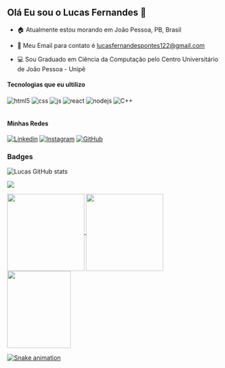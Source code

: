 ## Olá Eu sou o Lucas Fernandes 👋

- 🏠 Atualmente estou morando em João Pessoa, PB, Brasil

- 📧 Meu Email para contato é lucasfernandespontes122@gmail.com

- 💻 Sou Graduado em Ciência da Computação pelo Centro Universitário de João Pessoa - Unipê


#### Tecnologias que eu ultilizo

<div style="display: inline_block">
  <img align="center" alt="html5" src="https://img.shields.io/badge/HTML5-E34F26?style=for-the-badge&logo=html5&logoColor=white" />
  <img align="center" alt="css" src="https://img.shields.io/badge/CSS3-1572B6?style=for-the-badge&logo=css3&logoColor=white" />
  <img align="center" alt="js" src="https://img.shields.io/badge/JavaScript-F7DF1E?style=for-the-badge&logo=javascript&logoColor=black" />
  <img align="center" alt="react" src="https://img.shields.io/badge/React-20232A?style=for-the-badge&logo=react&logoColor=61DAFB" />
  <img align="center" alt="nodejs" src="https://img.shields.io/badge/Node.js-43853D?style=for-the-badge&logo=node.js&logoColor=white" />
  <img align="center" alt="C++" src="https://img.shields.io/badge/C%2B%2B-00599C?style=for-the-badge&logo=c%2B%2B&logoColor=white" />
</div><br/>


#### Minhas Redes
[![Linkedin](https://img.shields.io/badge/LinkedIn-0077B5?style=for-the-badge&logo=linkedin&logoColor=white)](https://www.linkedin.com/in/link-lucas/)
[![Instagram](https://img.shields.io/badge/Instagram-E4405F?style=for-the-badge&logo=instagram&logoColor=white)](https://instagram.com/luca2.fernandes)
[![GitHub](https://img.shields.io/badge/GitHub-100000?style=for-the-badge&logo=github&logoColor=white)](https://github.com/Luca5Fernandes)
### Badges


![Lucas GitHub stats](https://github-readme-stats.vercel.app/api?username=Luca5Fernandes&show_icons=true&theme=radical)

![](https://komarev.com/ghpvc/?username=Luca5Fernandes&style=for-the-badge&color=8a2be2)


<div>
  <a href="https://github.com/Luca5Fernandes">
  <img height="180em"   align="center" src="https://github-readme-stats.vercel.app/api?username=Luca5Fernandes_icons=true&theme=react&include_all_commits=true&count_private=true"/>
  <img height="180em"  align="center" src="https://github-readme-stats.vercel.app/api/top-langs/?username=Luca5Fernandes&layout=compact&langs_count=7&theme=react" />
  <img align="center" width="148" height="180" src="https://media1.tenor.com/images/68e8337fb4eb7e40645d832c64762a8b/tenor.gif?itemid=19443613">
</div>

  ![Snake animation](https://github.com/Luca5Fernandes/Luca5Fernandes/blob/output/github-contribution-grid-snake.svg)
 
</div>
